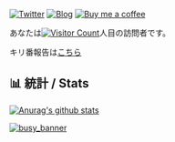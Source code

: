 [![Twitter](https://img.shields.io/twitter/follow/scgame_m?color=%231DA1F2&logo=Twitter&style=for-the-badge)](https://twitter.com/scgame_m)
[![Blog](https://img.shields.io/badge/Blog-Acto-fd9827?style=for-the-badge)](https://blog.wmsci.com)
[![Buy me a coffee](https://img.shields.io/static/v1?label=wamosc&message=Buy%20Me%20a%20Coffee&color=FFDD00&logo=Buy%20Me%20a%20Coffee&style=for-the-badge)](https://www.buymeacoffee.com/wamosc)

あなたは[![Visitor Count](https://profile-counter.glitch.me/opera7133/count.svg)](#)人目の訪問者です。

キリ番報告は[こちら](https://github.com/opera7133/opera7133/discussions/3)

## :bar_chart: 統計 / Stats

[![Anurag's github stats](https://github-readme-stats.vercel.app/api?username=opera7133&show_icons=true&theme=vue-dark)](https://github.com/anuraghazra/github-readme-stats)

[![busy_banner](https://user-images.githubusercontent.com/39876629/87847438-4eb0e980-c913-11ea-9916-180535186a13.png)](#)
